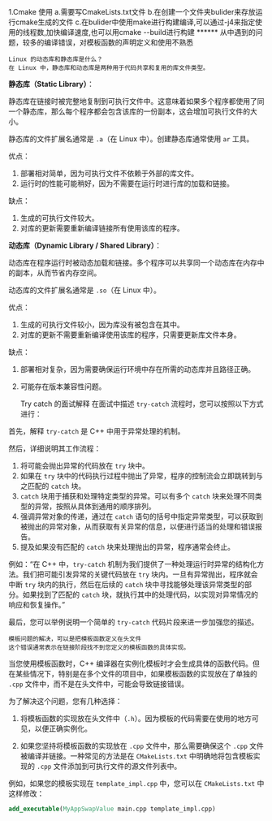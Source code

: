1.Cmake 使用
    a.需要写CmakeLists.txt文件
    b.在创建一个文件夹bulider来存放运行cmake生成的文件
    c.在bulider中使用make进行构建编译,可以通过-j4来指定使用的线程数,加快编译速度,也可以用cmake --build进行构建
    ******
    从中遇到的问题，较多的编译错误，对模板函数的声明定义和使用不熟悉


    Linux 的动态库和静态库是什么？
    在 Linux 中，静态库和动态库是两种用于代码共享和复用的库文件类型。

**静态库（Static Library）**：

静态库在链接时被完整地复制到可执行文件中。这意味着如果多个程序都使用了同一个静态库，那么每个程序都会包含该库的一份副本，这会增加可执行文件的大小。

静态库的文件扩展名通常是 `.a`（在 Linux 中）。创建静态库通常使用 `ar` 工具。

优点：
1. 部署相对简单，因为可执行文件不依赖于外部的库文件。
2. 运行时的性能可能稍好，因为不需要在运行时进行库的加载和链接。

缺点：
1. 生成的可执行文件较大。
2. 对库的更新需要重新编译链接所有使用该库的程序。

**动态库（Dynamic Library / Shared Library）**：

动态库在程序运行时被动态加载和链接。多个程序可以共享同一个动态库在内存中的副本，从而节省内存空间。

动态库的文件扩展名通常是 `.so`（在 Linux 中）。

优点：
1. 生成的可执行文件较小，因为库没有被包含在其中。
2. 对库的更新不需要重新编译使用该库的程序，只需要更新库文件本身。

缺点：
1. 部署相对复杂，因为需要确保运行环境中存在所需的动态库并且路径正确。
2. 可能存在版本兼容性问题。

    Try catch 的面试解释
    在面试中描述 `try-catch` 流程时，您可以按照以下方式进行：

首先，解释 `try-catch` 是 C++ 中用于异常处理的机制。

然后，详细说明其工作流程：

1. 将可能会抛出异常的代码放在 `try` 块中。
2. 如果在 `try` 块中的代码执行过程中抛出了异常，程序的控制流会立即跳转到与之匹配的 `catch` 块。
3. `catch` 块用于捕获和处理特定类型的异常。可以有多个 `catch` 块来处理不同类型的异常，按照从具体到通用的顺序排列。
4. 强调异常对象的传递，通过在 `catch` 语句的括号中指定异常类型，可以获取到被抛出的异常对象，从而获取有关异常的信息，以便进行适当的处理和错误报告。
5. 提及如果没有匹配的 `catch` 块来处理抛出的异常，程序通常会终止。

例如：“在 C++ 中，`try-catch` 机制为我们提供了一种处理运行时异常的结构化方法。我们把可能引发异常的关键代码放在 `try` 块内。一旦有异常抛出，程序就会中断 `try` 块内的执行，然后在后续的 `catch` 块中寻找能够处理该异常类型的部分。如果找到了匹配的 `catch` 块，就执行其中的处理代码，以实现对异常情况的响应和恢复操作。”

最后，您可以举例说明一个简单的 `try-catch` 代码片段来进一步加强您的描述。

    模板问题的解决，可以是把模板函数定义在头文件
    这个错误通常表示在链接阶段找不到您定义的模板函数的具体实现。

当您使用模板函数时，C++ 编译器在实例化模板时才会生成具体的函数代码。但在某些情况下，特别是在多个文件的项目中，如果模板函数的实现放在了单独的 `.cpp` 文件中，而不是在头文件中，可能会导致链接错误。

为了解决这个问题，您有几种选择：

1. 将模板函数的实现放在头文件中（`.h`）。因为模板的代码需要在使用的地方可见，以便正确实例化。

2. 如果您坚持将模板函数的实现放在 `.cpp` 文件中，那么需要确保这个 `.cpp` 文件被编译并链接。一种常见的方法是在 `CMakeLists.txt` 中明确地将包含模板实现的 `.cpp` 文件添加到可执行文件的源文件列表中。

例如，如果您的模板实现在 `template_impl.cpp` 中，您可以在 `CMakeLists.txt` 中这样修改：

```cmake
add_executable(MyAppSwapValue main.cpp template_impl.cpp)
```